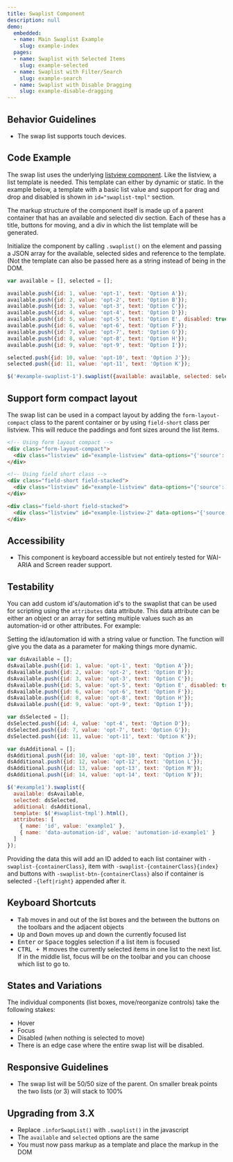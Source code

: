 ```yaml
---
title: Swaplist Component
description: null
demo:
  embedded:
  - name: Main Swaplist Example
    slug: example-index
  pages:
  - name: Swaplist with Selected Items
    slug: example-selected
  - name: Swaplist with Filter/Search
    slug: example-search
  - name: Swaplist with Disable Dragging
    slug: example-disable-dragging
---
```


## Behavior Guidelines

- The swap list supports touch devices.

## Code Example

The swap list uses the underlying [listview component](../listview/readme.md). Like the listview, a list template is needed. This template can either by dynamic or static. In the example below, a template with a basic list value and support for drag and drop and disabled is shown in `id="swaplist-tmpl"` section.

The markup structure of the component itself is made up of a parent container that has an available and selected div section. Each of these has a title, buttons for moving, and a div in which the list template will be generated.

Initialize the component by calling `.swaplist()` on the element and passing a JSON array for the available, selected sides and reference to the template. (Not the template can also be passed here as a string instead of being in the DOM.

```javascript
var available = [], selected = [];

available.push({id: 1, value: 'opt-1', text: 'Option A'});
available.push({id: 2, value: 'opt-2', text: 'Option B'});
available.push({id: 3, value: 'opt-3', text: 'Option C'});
available.push({id: 4, value: 'opt-4', text: 'Option D'});
available.push({id: 5, value: 'opt-5', text: 'Option E', disabled: true});
available.push({id: 6, value: 'opt-6', text: 'Option F'});
available.push({id: 7, value: 'opt-7', text: 'Option G'});
available.push({id: 8, value: 'opt-8', text: 'Option H'});
available.push({id: 9, value: 'opt-9', text: 'Option I'});

selected.push({id: 10, value: 'opt-10', text: 'Option J'});
selected.push({id: 11, value: 'opt-11', text: 'Option K'});

$('#example-swaplist-1').swaplist({available: available, selected: selected, template: $('#swaplist-tmpl').html()});
```

## Support form compact layout

The swap list can be used in a compact layout by adding the `form-layout-compact` class to the parent container or by using `field-short` class per listview. This will reduce the paddings and font sizes around the list items.

```html
<!-- Using form layout compact -->
<div class="form-layout-compact">
  <div class="listview" id="example-listview" data-options="{'source': '{{basepath}}api/inventory-tasks', 'template': 'example-tmpl', 'selectable': 'multiple'}"></div>
</div>

<!-- Using field short class -->
<div class="field-short field-stacked">
  <div class="listview" id="example-listview" data-options="{'source': '{{basepath}}api/inventory-tasks', 'template': 'example-tmpl', 'selectable': 'multiple'}"></div>
</div>

<div class="field-short field-stacked">
  <div class="listview" id="example-listview-2" data-options="{'source': '{{basepath}}api/inventory-tasks', 'template': 'example-tmpl', 'selectable': 'multiple'}"></div>
</div>
```

## Accessibility

- This component is keyboard accessible but not entirely tested for WAI-ARIA and Screen reader support.

## Testability

You can add custom id's/automation id's to the swaplist that can be used for scripting using the `attributes` data attribute. This data attribute can be either an object or an array for setting multiple values such as an automation-id or other attributes. For example:

Setting the id/automation id with a string value or function. The function will give you the data as a parameter for making things more dynamic.

```js
var dsAvailable = [];
dsAvailable.push({id: 1, value: 'opt-1', text: 'Option A'});
dsAvailable.push({id: 2, value: 'opt-2', text: 'Option B'});
dsAvailable.push({id: 3, value: 'opt-3', text: 'Option C'});
dsAvailable.push({id: 5, value: 'opt-5', text: 'Option E', disabled: true});
dsAvailable.push({id: 6, value: 'opt-6', text: 'Option F'});
dsAvailable.push({id: 8, value: 'opt-8', text: 'Option H'});
dsAvailable.push({id: 9, value: 'opt-9', text: 'Option I'});

var dsSelected = [];
dsSelected.push({id: 4, value: 'opt-4', text: 'Option D'});
dsSelected.push({id: 7, value: 'opt-7', text: 'Option G'});
dsSelected.push({id: 11, value: 'opt-11', text: 'Option K'});

var dsAdditional = [];
dsAdditional.push({id: 10, value: 'opt-10', text: 'Option J'});
dsAdditional.push({id: 12, value: 'opt-12', text: 'Option L'});
dsAdditional.push({id: 13, value: 'opt-13', text: 'Option M'});
dsAdditional.push({id: 14, value: 'opt-14', text: 'Option N'});

$('#example1').swaplist({
  available: dsAvailable,
  selected: dsSelected,
  additional: dsAdditional,
  template: $('#swaplist-tmpl').html(),
  attributes: [
    { name: 'id', value: 'example1' },
    { name: 'data-automation-id', value: 'automation-id-example1' }
  ]
});
```

Providing the data this will add an ID added to each list container with `-swaplist-{containerClass}`, item with `-swaplist-{containerClass}{index}` and buttons with `-swaplist-btn-{containerClass}` also if container is selected `-{left|right}` appended after it.

## Keyboard Shortcuts

- <kbd>Tab</kbd> moves in and out of the list boxes and the between the buttons on the toolbars and the adjacent objects
- <kbd>Up</kbd> and <kbd>Down</kbd> moves up and down the currently focused list
- <kbd>Enter</kbd> or <kbd>Space</kbd> toggles selection if a list item is focused
- <kbd>CTRL + M</kbd> moves the currently selected items in one list to the next list. If in the middle list, focus will be on the toolbar and you can choose which list to go to.

## States and Variations

The individual components (list boxes, move/reorganize controls) take the following stakes:

- Hover
- Focus
- Disabled (when nothing is selected to move)
- There is an edge case where the entire swap list will be disabled.

## Responsive Guidelines

- The swap list will be 50/50 size of the parent. On smaller break points the two lists (or 3) will stack to 100%

## Upgrading from 3.X

- Replace `.inforSwapList()` with `.swaplist()` in the javascript
- The `available` and `selected` options are the same
- You must now pass markup as a template and place the markup in the DOM
